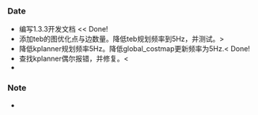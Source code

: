 ### Date
- 编写1.3.3开发文档 << Done!
- 添加teb的图优化点与边数量。降低teb规划频率到5Hz，并测试。>
- 降低kplanner规划频率5Hz。降低global_costmap更新频率为5Hz.< Done!
- 查找kplanner偶尔报错，并修复。<
- 

### Note
- 